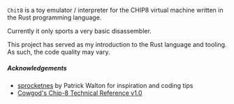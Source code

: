 `Chit8` is a toy emulator / interpreter for the CHIP8 virtual machine written in
the Rust programming language.

Currently it only sports a very basic disassembler.

This project has served as my introduction to the Rust language and tooling. As such, the code quality may vary.

##### Acknowledgements

* [sprocketnes](https://github.com/pcwalton/sprocketnes) by Patrick Walton for inspiration and coding tips
* [Cowgod's Chip-8 Technical Reference v1.0](http://devernay.free.fr/hacks/chip8/C8TECH10.HTM)